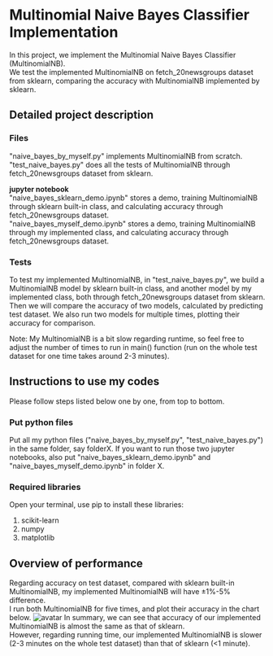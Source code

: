 # Multinomial Naive Bayes Classifier Implementation

In this project, we implement the Multinomial Naive Bayes Classifier (MultinomialNB).  
We test the implemented MultinomialNB on fetch_20newsgroups dataset from sklearn, comparing the accuracy with MultinomialNB implemented by sklearn.

## Detailed project description

### Files
"naive_bayes_by_myself.py" implements MultinomialNB from scratch.  
"test_naive_bayes.py" does all the tests of MultinomialNB through fetch_20newsgroups dataset from sklearn.

**jupyter notebook**  
"naive_bayes_sklearn_demo.ipynb" stores a demo, training MultinomialNB through sklearn built-in class, and calculating accuracy through fetch_20newsgroups dataset.  
"naive_bayes_myself_demo.ipynb" stores a demo, training MultinomialNB through my implemented class, and calculating accuracy through fetch_20newsgroups dataset.


### Tests
To test my implemented MultinomialNB, in "test_naive_bayes.py", we build a MultinomialNB model by sklearn built-in class, and another model by my implemented class, both through fetch_20newsgroups dataset from sklearn.  
Then we will compare the accuracy of two models, calculated by predicting test dataset. We also run two models for multiple times, plotting their accuracy for comparison.

Note: My MultinomialNB is a bit slow regarding runtime, so feel free to adjust
the number of times to run in main() function (run on the whole test dataset for one time takes around 2-3 minutes).

## Instructions to use my codes

Please follow steps listed below one by one, from top to bottom.

### Put python files

Put all my python files ("naive_bayes_by_myself.py", "test_naive_bayes.py") in the same folder, say folderX.
If you want to run those two jupyter notebooks, also put "naive_bayes_sklearn_demo.ipynb" and "naive_bayes_myself_demo.ipynb" in folder X.

### Required libraries

Open your terminal, use pip to install these libraries:

 1. scikit-learn
 2. numpy
 3. matplotlib

##  Overview of performance
Regarding accuracy on test dataset, compared with sklearn built-in MultinomialNB, my implemented MultinomialNB will have ±1%-5% difference.  
I run both MultinomialNB for five times, and plot their accuracy in the chart below.
![avatar](https://drive.google.com/uc?export=view&id=1bwjIVfGaIiKWsiajDqka_aRkLNZNamGK)
In summary, we can see that accuracy of our implemented MultinomialNB is almost the same as that of sklearn.  
However, regarding running time, our implemented MultinomialNB is slower (2-3 minutes on the whole test dataset) than that of sklearn (<1 minute).